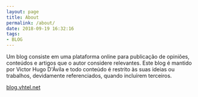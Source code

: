 ```yaml
---
layout: page
title: About
permalink: /about/
date: 2018-09-19 16:32:16
tags:
- BLOG
---
```


Um blog consiste em uma plataforma online para publicação de opiniões, conteúdos e artigos que o autor considere relevantes.
Este blog é mantido por Victor Hugo D'Ávila e todo conteúdo é restrito às suas ideias ou trabalhos, devidamente referenciados, quando incluírem terceiros.

[blog.vhtel.net](https://blog.vhtel.net)
